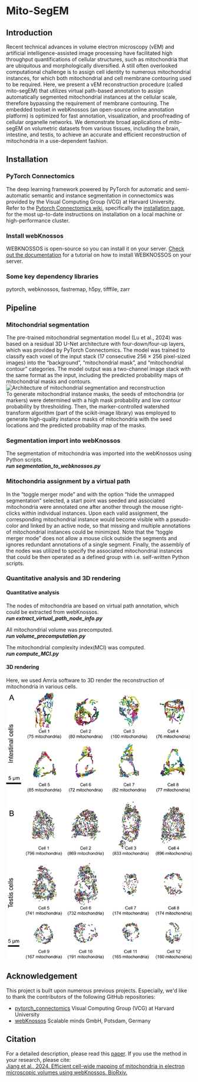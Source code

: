 # Mito-SegEM
## Introduction
Recent technical advances in volume electron microscopy (vEM) and artificial intelligence-assisted image processing have facilitated high throughput quantifications of cellular structures, such as mitochondria that are ubiquitous and morphologically diversified. A still often overlooked computational challenge is to assign cell identity to numerous mitochondrial instances, for which both mitochondrial and cell membrane contouring used to be required. Here, we present a vEM reconstruction procedure (called mito-segEM) that utilizes virtual path-based annotation to assign automatically segmented mitochondrial instances at the cellular scale, therefore bypassing the requirement of membrane contouring. The embedded toolset in webKnossos (an open-source online annotation platform) is optimized for fast annotation, visualization, and proofreading of cellular organelle networks. We demonstrate broad applications of mito-segEM on volumetric datasets from various tissues, including the brain, intestine, and testis, to achieve an accurate and efficient reconstruction of mitochondria in a use-dependent fashion. 

## Installation
### PyTorch Connectomics
The deep learning framework powered by PyTorch for automatic and semi-automatic semantic and instance segmentation in connectomics was provided by the Visual Computing Group (VCG) at Harvard University.  
Refer to the [Pytorch Connectomics wiki](https://connectomics.readthedocs.io/en/latest/), specifically the [installation page](https://connectomics.readthedocs.io/en/latest/notes/installation.html), for the most up-to-date instructions on installation on a local machine or high-performance cluster.
### Install webKnossos
WEBKNOSSOS is open-source so you can install it on your server.
[Check out the documentation](https://docs.webknossos.org/webknossos/installation.html) for a tutorial on how to install WEBKNOSSOS on your server.
### Some key dependency libraries
pytorch, webknossos, fastremap, h5py, tifffile, zarr  
## Pipeline
### Mitochondrial segmentation
The pre-trained mitochondrial segmentation model (Lu et al., 2024) was based on a residual 3D U-Net architecture with four-down/four-up layers, which was provided by PyTorch Connectomics. The model was trained to classify each voxel of the input stack (17 consecutive 256 × 256 pixel-sized images) into the “background”, “mitochondrial mask”, and “mitochondrial contour” categories. The model output was a two-channel image stack with the same format as the input, including the predicted probability maps of mitochondrial masks and contours.
![Architecture of mitochondrial segmentation and reconstruction](https://github.com/JiangYi0311/Mito-assignment/blob/main/figures/Pipeline%20of%20mitochondrial%20segmentation.png)  
To generate mitochondrial instance masks, the seeds of mitochondria (or markers) were determined with a high mask probability and low contour probability by thresholding. Then, the marker-controlled watershed transform algorithm (part of the scikit-image library) was employed to generate high-quality instance masks of mitochondria with the seed locations and the predicted probability map of the masks.  
### Segmentation import into webKnossos
The segmentation of mitochondria was imported into the webKnossos using Python scripts.  
***run segmentation_to_webknossos.py***
### Mitochondria assignment by a virtual path
In the “toggle merger mode” and with the option “hide the unmapped segmentation” selected, a start point was seeded and associated mitochondria were annotated one after another through the mouse right-clicks within individual instances. Upon each valid assignment, the corresponding mitochondrial instance would become visible with a pseudo-color and linked by an active node, so that missing and multiple annotations of mitochondrial instances could be minimized. Note that the “toggle merger mode” does not allow a mouse click outside the segments and ignores redundant annotations of a single segment. Finally, the assembly of the nodes was utilized to specify the associated mitochondrial instances that could be then operated as a defined group with i.e. self-written Python scripts.  

### Quantitative analysis and 3D rendering
#### Quantitative analysis
The nodes of mitochondria are based on virtual path annotation, which could be extracted from webKnossos.  
***run extract_virtual_path_node_info.py***  
  
All mitochondrial volume was precomputed.  
***run volume_precomputation.py***  
  
The mitochondrial complexity index(MCI) was computed.  
***run compute_MCI.py***  
#### 3D rendering
Here, we used Amria software to 3D render the reconstruction of mitochondria in various cells.  
<img src="https://github.com/JiangYi0311/Mito-SegEM/blob/main/figures/Mitochondria%20of%20intestinal%20and%20testis%20cells.png" width="700" />

## Acknowledgement
This project is built upon numerous previous projects. Especially, we'd like to thank the contributors of the following GitHub repositories:
* [pytorch_connectomics](https://github.com/zudi-lin/pytorch_connectomics) Visual Computing Group (VCG) at Harvard University
* [webKnossos](https://github.com/scalableminds)  Scalable minds GmbH, Potsdam, Germany
## Citation
For a detailed description, please read this [paper](https://www.biorxiv.org/content/10.1101/2024.10.20.619271v1.full.pdf). If you use the method in your research, please cite:  
[Jiang et al., 2024. Efficient cell-wide mapping of mitochondria in electron microscopic volumes using webKnossos. BioRxiv.](https://www.biorxiv.org/content/10.1101/2024.10.20.619271v1.full)




